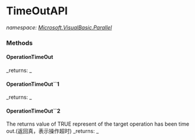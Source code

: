 ﻿
# TimeOutAPI
_namespace: [Microsoft.VisualBasic.Parallel](N-Microsoft.VisualBasic.Parallel.md)_



### Methods

#### OperationTimeOut

_returns: _
#### OperationTimeOut``1

_returns: _
#### OperationTimeOut``2
The returns value of TRUE represent of the target operation has been time out.(返回真，表示操作超时)
_returns: _



